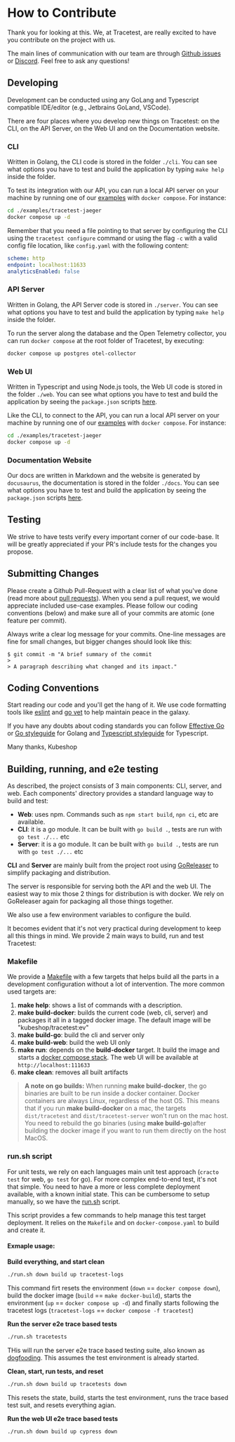 # How to Contribute

Thank you for looking at this. We, at Tracetest, are really excited to have you contribute on the project with us.

The main lines of communication with our team are through [Github issues](https://github.com/kubeshop/tracetest/issues/new/choose) or [Discord](https://discord.gg/eBvEQRVyKX). Feel free to ask any questions!

## Developing

Development can be conducted using any GoLang and Typescript compatible IDE/editor (e.g., Jetbrains GoLand, VSCode).

There are four places where you develop new things on Tracetest: on the CLI, on the API Server, on the Web UI and on the Documentation website.

### CLI

Written in Golang, the CLI code is stored in the folder `./cli`. You can see what options you have to test and build the application by typing `make help` inside the folder.

To test its integration with our API, you can run a local API server on your machine by running one of our [examples](./examples/) with `docker compose`. For instance:
```sh
cd ./examples/tracetest-jaeger
docker compose up -d
```

Remember that you need a file pointing to that server by configuring the CLI using the `tracetest configure` command or using the flag `-c` with a valid config file location, like `config.yaml` with the following content:
```yaml
scheme: http
endpoint: localhost:11633
analyticsEnabled: false
```

### API Server

Written in Golang, the API Server code is stored in `./server`. You can see what options you have to test and build the application by typing `make help` inside the folder.

To run the server along the database and the Open Telemetry collector, you can run `docker compose` at the root folder of Tracetest, by executing:
```sh
docker compose up postgres otel-collector
```

### Web UI

Written in Typescript and using Node.js tools, the Web UI code is stored in the folder `./web`. You can see what options you have to test and build the application by seeing the `package.json` scripts [here](./web/package.json).

Like the CLI, to connect to the API, you can run a local API server on your machine by running one of our [examples](./examples/) with `docker compose`. For instance:
```sh
cd ./examples/tracetest-jaeger
docker compose up -d
```

### Documentation Website

Our docs are written in Markdown and the website is generated by `docusaurus`, the documentation is stored in the folder `./docs`. You can see what options you have to test and build the application by seeing the `package.json` scripts [here](./docs/package.json).

## Testing

We strive to have tests verify every important corner of our code-base. It will be greatly appreciated if your PR's include tests for the changes you propose.

## Submitting Changes

Please create a Github Pull-Request with a clear list of what you've done (read more about [pull requests](http://help.github.com/pull-requests/)). When you send a pull request, we would appreciate included use-case examples. Please follow our coding conventions (below) and make sure all of your commits are atomic (one feature per commit).

Always write a clear log message for your commits. One-line messages are fine for small changes, but bigger changes should look like this:

    $ git commit -m "A brief summary of the commit
    >
    > A paragraph describing what changed and its impact."

## Coding Conventions

Start reading our code and you'll get the hang of it. We use code formatting tools like [eslint](https://eslint.org/) and [go vet](https://pkg.go.dev/cmd/vet) to help maintain peace in the galaxy.

If you have any doubts about coding standards you can follow [Effective Go](https://go.dev/doc/effective_go) or [Go styleguide](https://google.github.io/styleguide/go/) for Golang and [Typescript styleguide](https://google.github.io/styleguide/tsguide.html) for Typescript.

Many thanks,
Kubeshop


## Building, running, and e2e testing

As described, the project consists of 3 main components: CLI, server, and web. Each components' directory provides a standard language way to build and test:

- **Web**: uses npm. Commands such as `npm start build`, `npn ci`, etc are available.
- **CLI**: it is a go module. It can be built with `go build .`, tests are run with `go test ./...` etc
- **Server**: it is a go module. It can be built with `go build .`, tests are run with `go test ./...` etc

**CLI** and **Server** are mainly built from the project root using [GoReleaser](https://goreleaser.com/) to simplify packaging and distribution.

The server is responsible for serving both the API and the web UI. The easiest way to mix those 2 things for distribution is with docker. We rely on GoReleaser again for packaging all those things together.

We also use a few environment variables to configure the build.

It becomes evident that it's not very practical during development to keep all this things in mind. We provide 2 main ways to build, run and test Tracetest:

### Makefile

We provide a [Makefile](./Makefile) with a few targets that helps build all the parts in a development configuration without a lot of intervention. The more common used targets are:

1. **make help**: shows a list of commands with a description.
2. **make build-docker**: builds the current code (web, cli, server) and packages it all in a tagged docker image. The default image will be "kubeshop/tracetest:ev"
3. **make build-go**: build the cli and server only
4. **make build-web**: build the web UI only
5. **make run**: depends on the **build-docker** target. It build the image and starts a [docker compose stack](./docker-compose.yaml). The web UI will be available at `http://localhost:111633`
6. **make clean**: removes all built artifacts


> **A note on go builds:**
> When running **make build-docker**, the go binaries are built to be run inside a docker container.
> Docker containers are always Linux, regardless of the host OS.
> This means that if you run **make build-docker** on a mac, the targets `dist/tracetest` and `dist/tracetest-server` won't run on the mac host.
> You need to rebuild the go binaries (using **make build-go**)after building the docker image if you want to run them directly on the host MacOS.

### run.sh script

For unit tests, we rely on each languages main unit test approach (`cracto test` for web, `go test` for go). For more complex end-to-end test, it's not that simple.
You need to have a more or less complete deployment available, with a known initial state. This can be cumbersome to setup manually, so we have the [run.sh](./run.sh) script.

This script provides a few commands to help manage this test target deployment. It relies on the `Makefile` and on `docker-compose.yaml` to build and create it.

#### Exmaple usage:

**Build everything, and start clean**

```sh
./run.sh down build up tracetest-logs
```

This command firt resets the environment (`down` == `docker compose down`), build the docker image (`build` == `make docker-build`), starts the environment (`up` == `docker compose up -d`) and finally starts following the tracetest logs (`tracetest-logs` == `docker compose -f tracetest`)

**Run the server e2e trace based tests**
```sh
./run.sh tracetests
```

THis will run the server e2e trace based testing suite, also known as [dogfooding](https://es.wikipedia.org/wiki/Dogfooding). This assumes the test environment is already started.

**Clean, start, run tests, and reset**
```sh
./run.sh down build up tracetests down
```

This resets the state, build, starts the test environment, runs the trace based test suit, and resets everything agian.

**Run the web UI e2e trace based tests**
```sh
./run.sh down build up cypress down
```
